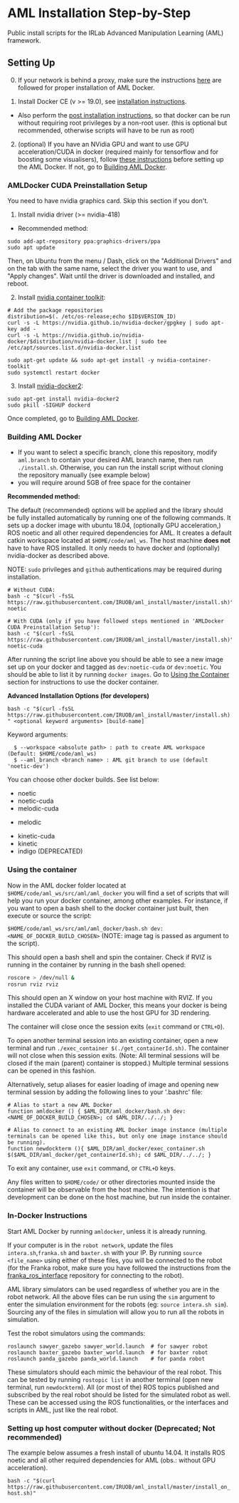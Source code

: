 # AML Installation Step-by-Step

Public install scripts for the IRLab Advanced Manipulation Learning (AML) framework.

## Setting Up 

0. If your network is behind a proxy, make sure the instructions [here](https://gist.github.com/justagist/7b544626136537774961c5c5f563d18d) are followed for proper installation of AML Docker.

1. Install Docker CE (v >= 19.0), see [installation instructions](https://docs.docker.com/engine/installation/).

  * Also perform the [post installation instructions](https://docs.docker.com/engine/installation/linux/linux-postinstall/), so that docker can be run without requiring root privileges by a non-root user. (this is optional but recommended, otherwise scripts will have to be run as root)

2. (optional) If you have an NVidia GPU and want to use GPU acceleration/CUDA in docker (required mainly for tensorflow and for boosting some visualisers), follow [these instructions](#amldocker-cuda-preinstallation-setup) before setting up the AML Docker. If not, go to [Building AML Docker](#building-aml-docker). 

### AMLDocker CUDA Preinstallation Setup

You need to have nvidia graphics card. Skip this section if you don't.

1) Install nvidia driver (>= nvidia-418)

  * Recommended method:

  ```
  sudo add-apt-repository ppa:graphics-drivers/ppa
  sudo apt update
  
  ```

  Then, on Ubuntu from the menu / Dash, click on the "Additional Drivers" and on the tab with the same name, select the driver you want to use, and "Apply changes". Wait until the driver is downloaded and installed, and reboot.

2) Install [nvidia container toolkit](https://github.com/NVIDIA/nvidia-docker):

```
# Add the package repositories
distribution=$(. /etc/os-release;echo $ID$VERSION_ID)
curl -s -L https://nvidia.github.io/nvidia-docker/gpgkey | sudo apt-key add -
curl -s -L https://nvidia.github.io/nvidia-docker/$distribution/nvidia-docker.list | sudo tee /etc/apt/sources.list.d/nvidia-docker.list

sudo apt-get update && sudo apt-get install -y nvidia-container-toolkit
sudo systemctl restart docker
 ```

3) Install [nvidia-docker2](https://github.com/nvidia/nvidia-docker/wiki/Installation-(version-2.0)):

 ```
sudo apt-get install nvidia-docker2
sudo pkill -SIGHUP dockerd

 ```

Once completed, go to [Building AML Docker](#building-aml-docker).

### Building AML Docker

  * If you want to select a specific branch, clone this repository, modify `aml.branch` to contain your desired AML branch name, then run `./install.sh`. Otherwise, you can run the install script without cloning the repository manually (see example below)
  * you will require around 5GB of free space for the container

**Recommended method:**

The default (recommended) options will be applied and the library should be fully installed automatically by running one of the following commands. It sets up a docker image with ubuntu 18.04, (optionally GPU acceleration,) ROS noetic and all other required dependencies for AML. It creates a default catkin workspace located at `$HOME/code/aml_ws`. The host machine **does not** have to have ROS installed. It only needs to have docker and (optionally) nvidia-docker as described above.

NOTE: `sudo` privileges and `github` authentications may be required during installation.

```
# Without CUDA:
bash -c "$(curl -fsSL https://raw.githubusercontent.com/IRUOB/aml_install/master/install.sh)" noetic

# With CUDA (only if you have followed steps mentioned in 'AMLDocker CUDA Preinstallation Setup'):
bash -c "$(curl -fsSL https://raw.githubusercontent.com/IRUOB/aml_install/master/install.sh)" noetic-cuda
```

After running the script line above you should be able to see a new image set up on your docker and tagged as `dev:noetic-cuda` or `dev:noetic`. You should be able to list it by running `docker images`. Go to [Using the Container](#using-the-container) section for instructions to use the docker container.

**Advanced Installation Options (for developers)**

`bash -c "$(curl -fsSL https://raw.githubusercontent.com/IRUOB/aml_install/master/install.sh)" <optional keyword arguments> [build-name]`

Keyword arguments:

```
  $ --workspace <absolute path> : path to create AML workspace (Default: $HOME/code/aml_ws)
  $ --aml_branch <branch name> : AML git branch to use (default 'noetic-dev')
 ```

You can choose other docker builds. See list below:

  * noetic
  * noetic-cuda
  * melodic-cuda
  <!-- * melodic-cuda-python3 (under development; needs AML branch `python3_dev`; not supported for now) -->
  * melodic
  <!-- * melodic-python3 (under development; needs AML branch `python3_dev`; not supported for now) -->
  * kinetic-cuda
  * kinetic
  * indigo (DEPRECATED)



### Using the container

Now in the AML docker folder located at `$HOME/code/aml_ws/src/aml/aml_docker` you will find a set of scripts that will help you run your docker container, among other examples. For instance, if you want to open a bash shell to the docker container just built, then execute or source the script:

`$HOME/code/aml_ws/src/aml/aml_docker/bash.sh dev:<NAME_OF_DOCKER_BUILD_CHOSEN>` 
(NOTE: image tag is passed as argument to the script).

This should open a bash shell and spin the container. Check if RVIZ is running in the container by running in the bash shell opened:

```bash
roscore > /dev/null &
rosrun rviz rviz
```

This should open an X window on your host machine with RVIZ. If you installed the CUDA variant of AML Docker, this means your docker is being hardware accelerated and able to use the host GPU for 3D rendering.

The container will close once the session exits (`exit` command or `CTRL+D`).

To open another terminal session into an existing container, open a new terminal and run `./exec_container $(./get_containerId.sh)`. The container will not close when this session exits. (Note: All terminal sessions will be closed if the main (parent) container is stopped.) Multiple terminal sessions can be opened in this fashion.

Alternatively, setup aliases for easier loading of image and opening new terminal session by adding the following lines to your '.bashrc' file:

```
# Alias to start a new AML Docker
function amldocker () { $AML_DIR/aml_docker/bash.sh dev:<NAME_OF_DOCKER_BUILD_CHOSEN>; cd $AML_DIR/../../; }

# Alias to connect to an existing AML Docker image instance (multiple terminals can be opened like this, but only one image instance should be running).
function newdockterm (){ $AML_DIR/aml_docker/exec_container.sh $($AML_DIR/aml_docker/get_containerId.sh); cd $AML_DIR/../../; }
```

To exit any container, use `exit` command, or `CTRL+D` keys.

Any files written to `$HOME/code/` or other directories mounted inside the container will be observable from the host machine. The intention is that development can be done on the host machine, but run inside the container.

### In-Docker Instructions

Start AML Docker by running `amldocker`, unless it is already running.

If your computer is in the `robot network`, update the files `intera.sh`,`franka.sh` and `baxter.sh` with your IP. By running `source <file_name>` using either of these files, you will be connected to the robot (for the Franka robot, make sure you have followed the instructions from the [franka_ros_interface](https://github.com/IRUOB/franka_ros_interface) repository for connecting to the robot).

AML library simulators can be used regardless of whether you are in the robot network. All the above files can be run using the `sim` argument to enter the simulation environment for the robots (eg: `source intera.sh sim`). Sourcing any of the files in simulation will allow you to run all the robots in simulation.

Test the robot simulators using the commands:
```
roslaunch sawyer_gazebo sawyer_world.launch  # for sawyer robot
roslaunch baxter_gazebo baxter_world.launch  # for baxter robot
roslaunch panda_gazebo panda_world.launch    # for panda robot

```
These simulators should each mimic the behaviour of the real robot. This can be tested by running `rostopic list` in another terminal (open new terminal, run `newdockterm`). All (or most of the) ROS topics published and subscribed by the real robot should be listed for the simulated robot as well. These can be accessed using the ROS functionalities, or the interfaces and scripts in AML, just like the real robot.


### Setting up host computer without docker **(Deprecated; Not recommended)**

The example below assumes a fresh install of ubuntu 14.04. It installs ROS noetic and all other required dependencies for AML (obs.: without GPU acceleration).

`bash -c "$(curl https://raw.githubusercontent.com/IRUOB/aml_install/master/install_on_host.sh)"`
